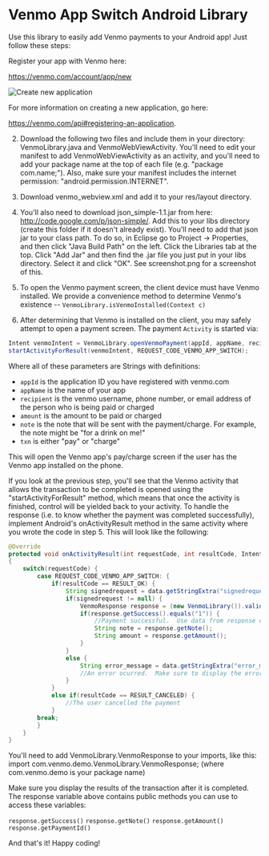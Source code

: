 Venmo App Switch Android Library
==============================

Use this library to easily add Venmo payments to your Android app!  Just follow these steps:

Register your app with Venmo here: 

https://venmo.com/account/app/new 

![Create new application](https://dl.dropboxusercontent.com/s/ffo01uzr65y9kzw/GbalC.png)

For more information on creating a new application, go here: 

https://venmo.com/api#registering-an-application.

2. Download the following two files and include them in your directory: VenmoLibrary.java and VenmoWebViewActivity. You'll need to edit your manifest to add VenmoWebViewActivity as an activity, and you'll need to add your package name at the top of each file (e.g. "package com.name;").  Also, make sure your manifest includes the internet permission: "android.permission.INTERNET".

3. Download venmo_webview.xml and add it to your res/layout directory.  

4. You'll also need to download json_simple-1.1.jar from here: http://code.google.com/p/json-simple/.  Add this to your libs directory (create this folder if it doesn't already exist). You'll need to add that json jar to your class path.  To do so, in Eclipse go to Project -> Properties, and then click "Java Build Path" on the left.  Click the Libraries tab at the top.  Click "Add Jar" and then find the .jar file you just put in your libs directory.  Select it and click "OK".  See screenshot.png for a screenshot of this. 

5. To open the Venmo payment screen, the client device must have Venmo installed. We provide a convenience method to determine Venmo's existence -- `VenmoLibrary.isVenmoInstalled(Context c)`

6. After determining that Venmo is installed on the client, you may safely attempt to open a payment screen. The payment `Activity` is started via:

```java
Intent venmoIntent = VenmoLibrary.openVenmoPayment(appId, appName, recipient, amount, note, txn);
startActivityForResult(venmoIntent, REQUEST_CODE_VENMO_APP_SWITCH);
```

Where all of these parameters are Strings with definitions:

* `appId` is the application ID you have registered with venmo.com 
* `appName` is the name of your app 
* `recipient` is the venmo username, phone number, or email address of the person who is being paid or charged 
* `amount` is the amount to be paid or charged 
* `note` is the note that will be sent with the payment/charge.  For example, the note might be "for a drink on me!" 
* `txn` is either "pay" or "charge"


This will open the Venmo app's pay/charge screen if the user has the Venmo app installed on the phone.

If you look at the previous step, you'll see that the Venmo activity that allows the transaction to be completed is opened using the "startActivityForResult" method, which means that once the activity is finished, control will be yielded back to your activity.  To handle the response (i.e. to know whether the payment was completed successfully), implement Android's onActivityResult method in the same activity where you wrote the code in step 5.  This will look like the following: 

```java
@Override
protected void onActivityResult(int requestCode, int resultCode, Intent data)
{
    switch(requestCode) {
        case REQUEST_CODE_VENMO_APP_SWITCH: {
            if(resultCode == RESULT_OK) {
                String signedrequest = data.getStringExtra("signedrequest");
                if(signedrequest != null) {
                    VenmoResponse response = (new VenmoLibrary()).validateVenmoPaymentResponse(signedrequest, app_secret);
                    if(response.getSuccess().equals("1")) {
                        //Payment successful.  Use data from response object to display a success message
                        String note = response.getNote();
                        String amount = response.getAmount();
                    }
                }
                else {
                    String error_message = data.getStringExtra("error_message");
                    //An error ocurred.  Make sure to display the error_message to the user
                }                               
            }
            else if(resultCode == RESULT_CANCELED) {
                //The user cancelled the payment
            }
        break;
        }           
    }
}
```

You'll need to add VenmoLibrary.VenmoResponse to your imports, like this: import com.venmo.demo.VenmoLibrary.VenmoResponse; (where com.venmo.demo is your package name)

Make sure you display the results of the transaction after it is completed.  The response variable above contains public methods you can use to access these variables:

`response.getSuccess()`
`response.getNote()`
`response.getAmount()`
`response.getPaymentId()`


And that's it!  Happy coding! 
  
